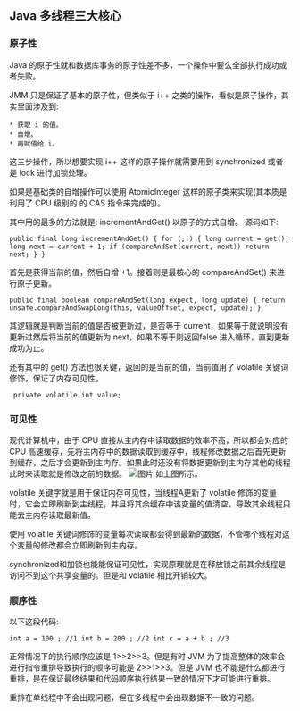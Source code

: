 ## Java 多线程三大核心
### 原子性
Java 的原子性就和数据库事务的原子性差不多，一个操作中要么全部执行成功或者失败。

JMM 只是保证了基本的原子性，但类似于 i++ 之类的操作，看似是原子操作，其实里面涉及到:

    * 获取 i 的值。
    * 自增。
    * 再赋值给 i。
 
 这三步操作，所以想要实现 i++ 这样的原子操作就需要用到 synchronized 或者是 lock 进行加锁处理。
 
 如果是基础类的自增操作可以使用 AtomicInteger 这样的原子类来实现(其本质是利用了 CPU 级别的 的 CAS 指令来完成的)。
 
 其中用的最多的方法就是: incrementAndGet() 以原子的方式自增。 源码如下:
 
 `public final long incrementAndGet() {
          for (;;) {
              long current = get();
              long next = current + 1;
              if (compareAndSet(current, next))
                  return next;
          }
      }`
 
 首先是获得当前的值，然后自增 +1。接着则是最核心的 compareAndSet() 来进行原子更新。
 
 `public final boolean compareAndSet(long expect, long update) {
          return unsafe.compareAndSwapLong(this, valueOffset, expect, update);
      }`
      
 其逻辑就是判断当前的值是否被更新过，是否等于 current，如果等于就说明没有更新过然后将当前的值更新为 next，如果不等于则返回false 进入循环，直到更新成功为止。
 
 还有其中的 get() 方法也很关键，返回的是当前的值，当前值用了 volatile 关键词修饰，保证了内存可见性。
 
 ` private volatile int value;`
 ### 可见性
 现代计算机中，由于 CPU 直接从主内存中读取数据的效率不高，所以都会对应的 CPU 高速缓存，先将主内存中的数据读取到缓存中，线程修改数据之后首先更新到缓存，之后才会更新到主内存。如果此时还没有将数据更新到主内存其他的线程此时来读取就是修改之前的数据。
 ![图片](https://camo.githubusercontent.com/f9c7b0fc135f983cc4682576e7b2a3167259101f/68747470733a2f2f7773322e73696e61696d672e636e2f6c617267652f303036744b6654636c7931666d6f75753366706f6b6a33316165306f736a74312e6a7067)
如上图所示。

volatile 关键字就是用于保证内存可见性，当线程A更新了 volatile 修饰的变量时，它会立即刷新到主线程，并且将其余缓存中该变量的值清空，导致其余线程只能去主内存读取最新值。

使用 volatile 关键词修饰的变量每次读取都会得到最新的数据，不管哪个线程对这个变量的修改都会立即刷新到主内存。

synchronized和加锁也能能保证可见性，实现原理就是在释放锁之前其余线程是访问不到这个共享变量的。但是和 volatile 相比开销较大。
### 顺序性
以下这段代码:

`int a = 100 ; //1
 int b = 200 ; //2
 int c = a + b ; //3`
 
 正常情况下的执行顺序应该是 1>>2>>3。但是有时 JVM 为了提高整体的效率会进行指令重排导致执行的顺序可能是 2>>1>>3。但是 JVM 也不能是什么都进行重排，是在保证最终结果和代码顺序执行结果一致的情况下才可能进行重排。
 
 重排在单线程中不会出现问题，但在多线程中会出现数据不一致的问题。